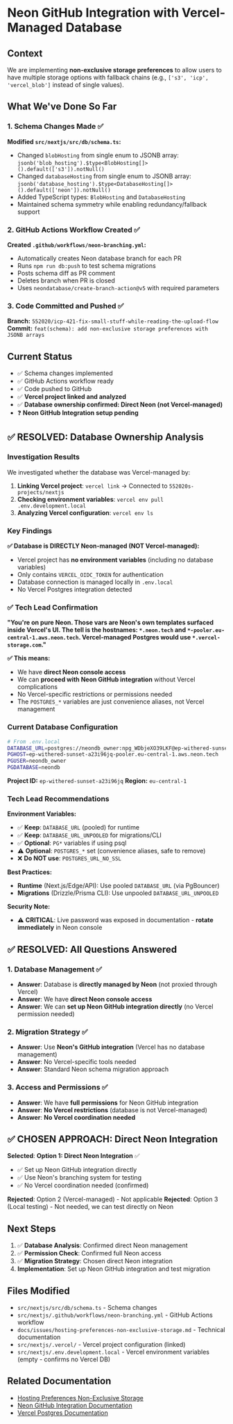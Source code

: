 # Neon GitHub Integration with Vercel-Managed Database

## Context

We are implementing **non-exclusive storage preferences** to allow users to have multiple storage options with fallback chains (e.g., `['s3', 'icp', 'vercel_blob']` instead of single values).

## What We've Done So Far

### 1. Schema Changes Made ✅

**Modified `src/nextjs/src/db/schema.ts`:**

- Changed `blobHosting` from single enum to JSONB array: `jsonb('blob_hosting').$type<BlobHosting[]>().default(['s3']).notNull()`
- Changed `databaseHosting` from single enum to JSONB array: `jsonb('database_hosting').$type<DatabaseHosting[]>().default(['neon']).notNull()`
- Added TypeScript types: `BlobHosting` and `DatabaseHosting`
- Maintained schema symmetry while enabling redundancy/fallback support

### 2. GitHub Actions Workflow Created ✅

**Created `.github/workflows/neon-branching.yml`:**

- Automatically creates Neon database branch for each PR
- Runs `npm run db:push` to test schema migrations
- Posts schema diff as PR comment
- Deletes branch when PR is closed
- Uses `neondatabase/create-branch-action@v5` with required parameters

### 3. Code Committed and Pushed ✅

**Branch:** `552020/icp-421-fix-small-stuff-while-reading-the-upload-flow`
**Commit:** `feat(schema): add non-exclusive storage preferences with JSONB arrays`

## Current Status

- ✅ Schema changes implemented
- ✅ GitHub Actions workflow ready
- ✅ Code pushed to GitHub
- ✅ **Vercel project linked and analyzed**
- ✅ **Database ownership confirmed: Direct Neon (not Vercel-managed)**
- ❓ **Neon GitHub Integration setup pending**

## ✅ RESOLVED: Database Ownership Analysis

### Investigation Results

We investigated whether the database was Vercel-managed by:

1. **Linking Vercel project**: `vercel link` → Connected to `552020s-projects/nextjs`
2. **Checking environment variables**: `vercel env pull .env.development.local`
3. **Analyzing Vercel configuration**: `vercel env ls`

### Key Findings

**✅ Database is DIRECTLY Neon-managed (NOT Vercel-managed):**

- Vercel project has **no environment variables** (including no database variables)
- Only contains `VERCEL_OIDC_TOKEN` for authentication
- Database connection is managed locally in `.env.local`
- No Vercel Postgres integration detected

### ✅ Tech Lead Confirmation

**"You're on pure Neon. Those vars are Neon's own templates surfaced inside Vercel's UI. The tell is the hostnames: `*.neon.tech` and `*-pooler.eu-central-1.aws.neon.tech`. Vercel-managed Postgres would use `*.vercel-storage.com`."**

**✅ This means:**

- We have **direct Neon console access**
- We can **proceed with Neon GitHub integration** without Vercel complications
- No Vercel-specific restrictions or permissions needed
- The `POSTGRES_*` variables are just convenience aliases, not Vercel management

### Current Database Configuration

```bash
# From .env.local
DATABASE_URL=postgres://neondb_owner:npg_WDbjeXO39LKF@ep-withered-sunset-a23i96jq-pooler.eu-central-1.aws.neon.tech/neondb?sslmode=require
PGHOST=ep-withered-sunset-a23i96jq-pooler.eu-central-1.aws.neon.tech
PGUSER=neondb_owner
PGDATABASE=neondb
```

**Project ID:** `ep-withered-sunset-a23i96jq`
**Region:** `eu-central-1`

### Tech Lead Recommendations

**Environment Variables:**

- ✅ **Keep**: `DATABASE_URL` (pooled) for runtime
- ✅ **Keep**: `DATABASE_URL_UNPOOLED` for migrations/CLI
- ✅ **Optional**: `PG*` variables if using psql
- ⚠️ **Optional**: `POSTGRES_*` set (convenience aliases, safe to remove)
- ❌ **Do NOT use**: `POSTGRES_URL_NO_SSL`

**Best Practices:**

- **Runtime** (Next.js/Edge/API): Use pooled `DATABASE_URL` (via PgBouncer)
- **Migrations** (Drizzle/Prisma CLI): Use unpooled `DATABASE_URL_UNPOOLED`

**Security Note:**

- ⚠️ **CRITICAL**: Live password was exposed in documentation - **rotate immediately** in Neon console

## ✅ RESOLVED: All Questions Answered

### 1. Database Management ✅

- **Answer**: Database is **directly managed by Neon** (not proxied through Vercel)
- **Answer**: We have **direct Neon console access**
- **Answer**: We can **set up Neon GitHub integration directly** (no Vercel permission needed)

### 2. Migration Strategy ✅

- **Answer**: Use **Neon's GitHub integration** (Vercel has no database management)
- **Answer**: No Vercel-specific tools needed
- **Answer**: Standard Neon schema migration approach

### 3. Access and Permissions ✅

- **Answer**: We have **full permissions** for Neon GitHub integration
- **Answer**: **No Vercel restrictions** (database is not Vercel-managed)
- **Answer**: **No Vercel coordination needed**

## ✅ CHOSEN APPROACH: Direct Neon Integration

**Selected**: **Option 1: Direct Neon Integration** ✅

- ✅ Set up Neon GitHub integration directly
- ✅ Use Neon's branching system for testing
- ✅ No Vercel coordination needed (confirmed)

**Rejected**: Option 2 (Vercel-managed) - Not applicable
**Rejected**: Option 3 (Local testing) - Not needed, we can test directly on Neon

## Next Steps

1. ✅ **Database Analysis**: Confirmed direct Neon management
2. ✅ **Permission Check**: Confirmed full Neon access
3. ✅ **Migration Strategy**: Chosen direct Neon integration
4. **Implementation**: Set up Neon GitHub integration and test migration

## Files Modified

- `src/nextjs/src/db/schema.ts` - Schema changes
- `src/nextjs/.github/workflows/neon-branching.yml` - GitHub Actions workflow
- `docs/issues/hosting-preferences-non-exclusive-storage.md` - Technical documentation
- `src/nextjs/.vercel/` - Vercel project configuration (linked)
- `src/nextjs/.env.development.local` - Vercel environment variables (empty - confirms no Vercel DB)

## Related Documentation

- [Hosting Preferences Non-Exclusive Storage](./hosting-preferences-non-exclusive-storage.md)
- [Neon GitHub Integration Documentation](https://neon.tech/docs/guides/github-integration)
- [Vercel Postgres Documentation](https://vercel.com/docs/storage/vercel-postgres)
